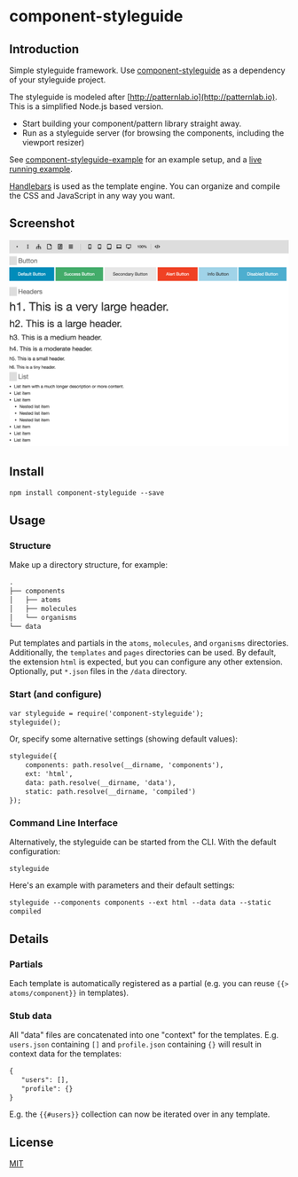 # component-styleguide

## Introduction

Simple styleguide framework. Use [component-styleguide](https://www.npmjs.com/package/component-styleguide) as a dependency of your styleguide project.

The styleguide is modeled after [http://patternlab.io](http://patternlab.io). This is a simplified Node.js based version.

* Start building your component/pattern library straight away.
* Run as a styleguide server (for browsing the components, including the viewport resizer)

See [component-styleguide-example](http://github.com/webpro/component-styleguide-example) for an example setup, and a [live running example](http://component-styleguide-example.webpro.nl).

[Handlebars](http://handlebarsjs.com) is used as the template engine. You can organize and compile the CSS and JavaScript in any way you want. 

## Screenshot

![image](screenshot.png)

## Install

    npm install component-styleguide --save

## Usage

### Structure

Make up a directory structure, for example:

    .
    ├── components
    │   ├── atoms
    │   ├── molecules
    │   └── organisms
    └── data

Put templates and partials in the `atoms`, `molecules`, and `organisms` directories. Additionally, the `templates` and `pages` directories can be used. By default, the extension `html` is expected, but you can configure any other extension. Optionally, put `*.json` files in the `/data` directory.

### Start (and configure)

    var styleguide = require('component-styleguide');
    styleguide();

Or, specify some alternative settings (showing default values):

    styleguide({
        components: path.resolve(__dirname, 'components'),
        ext: 'html',
        data: path.resolve(__dirname, 'data'),
        static: path.resolve(__dirname, 'compiled')
    });

### Command Line Interface

Alternatively, the styleguide can be started from the CLI. With the default configuration:

    styleguide
    
Here's an example with parameters and their default settings:

    styleguide --components components --ext html --data data --static compiled

## Details

### Partials

Each template is automatically registered as a partial (e.g. you can reuse `{{> atoms/component}}` in templates).

### Stub data

All "data" files are concatenated into one "context" for the templates. E.g. `users.json` containing `[]` and `profile.json` containing `{}` will result in context data for the templates:

    {
       "users": [],
       "profile": {}
    }

E.g. the `{{#users}}` collection can now be iterated over in any template.

## License

[MIT](http://webpro.mit-license.org)
